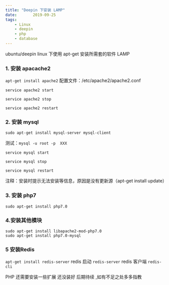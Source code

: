 ```yaml
---
title: "Deepin 下安装 LAMP"
date:       2019-09-25
tags:
	- Linux
	- deepin
	- php
	- database
---
```



ubuntu/deepin linux 下使用 apt-get 安装所需套的软件 LAMP
### 1. 安装 apacache2 

`apt-get install apache2`
配置文件：/etc/apache2/apache2.conf    

`service apache2 start`

`service apache2 stop`

`service apache2 restart`

### 2. 安装 mysql
`sudo apt-get install mysql-server mysql-client`
    
测试：`mysql -u root -p  XXX`

`service mysql start`

`service mysql stop`

`service mysql restart`

注释：安装时提示无法安装等信息，原因是没有更新源（apt-get install update）

### 3. 安装 php7 
`sudo apt-get install php7.0`


### 4.安装其他模块
```
sudo apt-get install libapache2-mod-php7.0
sudo apt-get install php7.0-mysql
```
### 5 安装Redis
`apt-get install redis-server` 
redis 启动 `redis-server`
redis 客户端 `redis-cli`


PHP 还需要安装一些扩展 还没装好 后期待续 ,如有不足之处多多指教